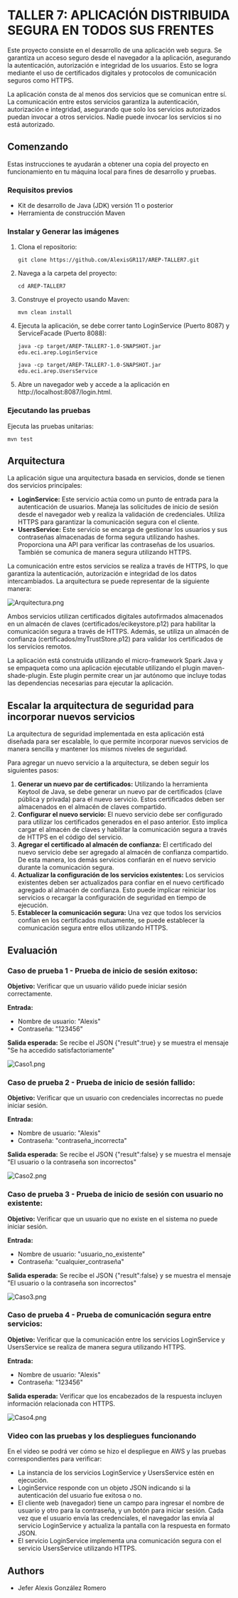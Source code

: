 # TALLER 7: APLICACIÓN DISTRIBUIDA SEGURA EN TODOS SUS FRENTES

Este proyecto consiste en el desarrollo de una aplicación web segura. Se garantiza un acceso seguro desde el navegador a la aplicación, asegurando la autenticación, autorización e integridad de los usuarios. Esto se logra mediante el uso de certificados digitales y protocolos de comunicación seguros como HTTPS.

La aplicación consta de al menos dos servicios que se comunican entre sí. La comunicación entre estos servicios garantiza la autenticación, autorización e integridad, asegurando que solo los servicios autorizados puedan invocar a otros servicios. Nadie puede invocar los servicios si no está autorizado.

## Comenzando

Estas instrucciones te ayudarán a obtener una copia del proyecto en funcionamiento en tu máquina local para fines de desarrollo y pruebas.

### Requisitos previos

* Kit de desarrollo de Java (JDK) versión 11 o posterior
* Herramienta de construcción Maven

### Instalar y Generar las imágenes

1. Clona el repositorio:
    ```
    git clone https://github.com/AlexisGR117/AREP-TALLER7.git
    ```
2. Navega a la carpeta del proyecto:
    ```
    cd AREP-TALLER7
    ```
3. Construye el proyecto usando Maven:
    ```
    mvn clean install
    ```
4. Ejecuta la aplicación, se debe correr tanto LoginService (Puerto 8087) y ServiceFacade (Puerto 8088):
   ```
   java -cp target/AREP-TALLER7-1.0-SNAPSHOT.jar edu.eci.arep.LoginService
   ```
   ```
   java -cp target/AREP-TALLER7-1.0-SNAPSHOT.jar edu.eci.arep.UsersService
   ```
5. Abre un navegador web y accede a la aplicación en http://localhost:8087/login.html.


### Ejecutando las pruebas

Ejecuta las pruebas unitarias:
```
mvn test
```

## Arquitectura

La aplicación sigue una arquitectura basada en servicios, donde se tienen dos servicios principales:

* **LoginService:** Este servicio actúa como un punto de entrada para la autenticación de usuarios. Maneja las solicitudes de inicio de sesión desde el navegador web y realiza la validación de credenciales. Utiliza HTTPS para garantizar la comunicación segura con el cliente.
* **UsersService:** Este servicio se encarga de gestionar los usuarios y sus contraseñas almacenadas de forma segura utilizando hashes. Proporciona una API para verificar las contraseñas de los usuarios. También se comunica de manera segura utilizando HTTPS.

La comunicación entre estos servicios se realiza a través de HTTPS, lo que garantiza la autenticación, autorización e integridad de los datos intercambiados.
La arquitectura se puede representar de la siguiente manera:

![Arquitectura.png](img/Arquitectura.png)

Ambos servicios utilizan certificados digitales autofirmados almacenados en un almacén de claves (certificados/ecikeystore.p12) para habilitar la comunicación segura a través de HTTPS. Además, se utiliza un almacén de confianza (certificados/myTrustStore.p12) para validar los certificados de los servicios remotos.

La aplicación está construida utilizando el micro-framework Spark Java y se empaqueta como una aplicación ejecutable utilizando el plugin maven-shade-plugin. Este plugin permite crear un jar autónomo que incluye todas las dependencias necesarias para ejecutar la aplicación.

## Escalar la arquitectura de seguridad para incorporar nuevos servicios

La arquitectura de seguridad implementada en esta aplicación está diseñada para ser escalable, lo que permite incorporar nuevos servicios de manera sencilla y mantener los mismos niveles de seguridad.

Para agregar un nuevo servicio a la arquitectura, se deben seguir los siguientes pasos:

1. **Generar un nuevo par de certificados:** Utilizando la herramienta Keytool de Java, se debe generar un nuevo par de certificados (clave pública y privada) para el nuevo servicio. Estos certificados deben ser almacenados en el almacén de claves compartido.
2. **Configurar el nuevo servicio:** El nuevo servicio debe ser configurado para utilizar los certificados generados en el paso anterior. Esto implica cargar el almacén de claves y habilitar la comunicación segura a través de HTTPS en el código del servicio.
3. **Agregar el certificado al almacén de confianza:** El certificado del nuevo servicio debe ser agregado al almacén de confianza compartido. De esta manera, los demás servicios confiarán en el nuevo servicio durante la comunicación segura.
4. **Actualizar la configuración de los servicios existentes:** Los servicios existentes deben ser actualizados para confiar en el nuevo certificado agregado al almacén de confianza. Esto puede implicar reiniciar los servicios o recargar la configuración de seguridad en tiempo de ejecución.
5. **Establecer la comunicación segura:** Una vez que todos los servicios confían en los certificados mutuamente, se puede establecer la comunicación segura entre ellos utilizando HTTPS.

## Evaluación

### Caso de prueba 1 - Prueba de inicio de sesión exitoso:

**Objetivo:** Verificar que un usuario válido puede iniciar sesión correctamente.

**Entrada:**
* Nombre de usuario: "Alexis"
* Contraseña: "123456"

**Salida esperada:** Se recibe el JSON {"result":true} y se muestra el mensaje "Se ha accedido satisfactoriamente"

![Caso1.png](img/Caso1.png)

### Caso de prueba 2 - Prueba de inicio de sesión fallido:

**Objetivo:** Verificar que un usuario con credenciales incorrectas no puede iniciar sesión.

**Entrada:**
* Nombre de usuario: "Alexis"
* Contraseña: "contraseña_incorrecta"

**Salida esperada:** Se recibe el JSON {"result":false} y se muestra el mensaje "El usuario o la contraseña son incorrectos"

![Caso2.png](img/Caso2.png)

### Caso de prueba 3 - Prueba de inicio de sesión con usuario no existente:

**Objetivo:** Verificar que un usuario que no existe en el sistema no puede iniciar sesión.

**Entrada:**
* Nombre de usuario: "usuario_no_existente"
* Contraseña: "cualquier_contraseña"

**Salida esperada:** Se recibe el JSON {"result":false} y se muestra el mensaje "El usuario o la contraseña son incorrectos"

![Caso3.png](img/Caso3.png)

### Caso de prueba 4 - Prueba de comunicación segura entre servicios:

**Objetivo:** Verificar que la comunicación entre los servicios LoginService y UsersService se realiza de manera segura utilizando HTTPS.

**Entrada:**
* Nombre de usuario: "Alexis"
* Contraseña: "123456"

**Salida esperada:** Verificar que los encabezados de la respuesta incluyen información relacionada con HTTPS.

![Caso4.png](img/Caso4.png)

### Video con las pruebas y los despliegues funcionando

En el video se podrá ver cómo se hizo el despliegue en AWS y las pruebas correspondientes para verificar:
* La instancia de los servicios LoginService y UsersService estén en ejecución.
* LoginService responde con un objeto JSON indicando si la autenticación del usuario fue exitosa o no.
* El cliente web (navegador) tiene un campo para ingresar el nombre de usuario y otro para la contraseña, y un botón para iniciar sesión. Cada vez que el usuario envía las credenciales, el navegador las envía al servicio LoginService y actualiza la pantalla con la respuesta en formato JSON.
* El servicio LoginService implementa una comunicación segura con el servicio UsersService utilizando HTTPS.

## Authors

* Jefer Alexis González Romero
